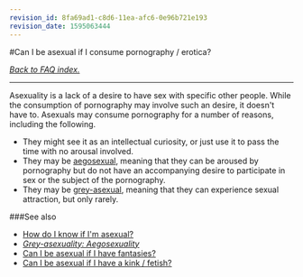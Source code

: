 ```yaml
---
revision_id: 8fa69ad1-c8d6-11ea-afc6-0e96b721e193
revision_date: 1595063444
---
```


#Can I be asexual if I consume pornography / erotica?

[*Back to FAQ index.*](https://www.reddit.com/r/asexuality/wiki/faq)

---

Asexuality is a lack of a desire to have sex with specific other people. While the consumption of pornography may involve such an desire, it doesn't have to. Asexuals may consume pornography for a number of reasons, including the following.

* They might see it as an intellectual curiosity, or just use it to pass the time with no arousal involved.
* They may be [aegosexual](https://www.reddit.com/r/asexuality/wiki/grey-asexuality#wiki_aegosexuality), meaning that they can be aroused by pornography but do not have an accompanying desire to participate in sex or the subject of the pornography.
* They may be [grey-asexual](https://www.reddit.com/r/asexuality/wiki/grey-asexuality#wiki_generalised_grey-asexuality), meaning that they can experience sexual attraction, but only rarely.

###See also

* [How do I know if I'm asexual?](https://www.reddit.com/r/asexuality/wiki/faq/how_do_i_know)
* [*Grey-asexuality: Aegosexuality*](https://www.reddit.com/r/asexuality/wiki/grey-asexuality#wiki_aegosexuality)
* [Can I be asexual if I have fantasies?](https://www.reddit.com/r/asexuality/wiki/faq/can_i_be_asexual_if_i_have_fantasies)
* [Can I be asexual if I have a kink / fetish?](https://www.reddit.com/r/asexuality/wiki/faq/can_i_be_asexual_if_i_have_a_kink)